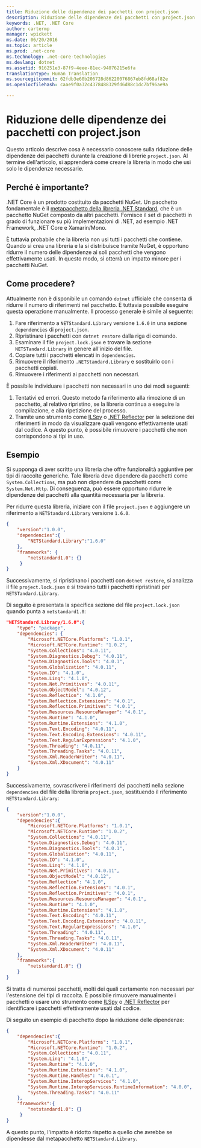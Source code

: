```yaml
---
title: Riduzione delle dipendenze dei pacchetti con project.json
description: Riduzione delle dipendenze dei pacchetti con project.json
keywords: .NET, .NET Core
author: cartermp
manager: wpickett
ms.date: 06/20/2016
ms.topic: article
ms.prod: .net-core
ms.technology: .net-core-technologies
ms.devlang: dotnet
ms.assetid: 916251e3-87f9-4eee-81ec-94076215e6fa
translationtype: Human Translation
ms.sourcegitcommit: 62fdb3e60b206728d86220076867eb8fd68af82e
ms.openlocfilehash: caae9f0a32c4378488329fd6d88c1dc7bf96ae9a

---
```


# <a name="reducing-package-dependencies-with-projectjson"></a>Riduzione delle dipendenze dei pacchetti con project.json

Questo articolo descrive cosa è necessario conoscere sulla riduzione delle dipendenze dei pacchetti durante la creazione di librerie `project.json`. Al termine dell'articolo, si apprenderà come creare la libreria in modo che usi solo le dipendenze necessarie. 

## <a name="why-its-important"></a>Perché è importante?

.NET Core è un prodotto costituito da pacchetti NuGet.  Un pacchetto fondamentale è il [metapacchetto della libreria .NET Standard](https://www.nuget.org/packages/NETStandard.Library), che è un pacchetto NuGet composto da altri pacchetti.  Fornisce il set di pacchetti in grado di funzionare su più implementazioni di .NET, ad esempio .NET Framework, .NET Core e Xamarin/Mono.

È tuttavia probabile che la libreria non usi tutti i pacchetti che contiene.  Quando si crea una libreria e la si distribuisce tramite NuGet, è opportuno ridurre il numero delle dipendenze ai soli pacchetti che vengono effettivamente usati.  In questo modo, si otterrà un impatto minore per i pacchetti NuGet.

## <a name="how-to-do-it"></a>Come procedere?

Attualmente non è disponibile un comando `dotnet` ufficiale che consenta di ridurre il numero di riferimenti nel pacchetto.  È tuttavia possibile eseguire questa operazione manualmente.  Il processo generale è simile al seguente:

1. Fare riferimento a `NETStandard.Library` versione `1.6.0` in una sezione `dependencies` di `project.json`.
2. Ripristinare i pacchetti con `dotnet restore` dalla riga di comando.
3. Esaminare il file `project.lock.json` e trovare la sezione `NETSTandard.Library`  in genere all'inizio del file.
4. Copiare tutti i pacchetti elencati in `dependencies`.
5. Rimuovere il riferimento `.NETStandard.Library` e sostituirlo con i pacchetti copiati.
6. Rimuovere i riferimenti ai pacchetti non necessari.

È possibile individuare i pacchetti non necessari in uno dei modi seguenti:

1. Tentativi ed errori.  Questo metodo fa riferimento alla rimozione di un pacchetto, al relativo ripristino, se la libreria continua a eseguire la compilazione, e alla ripetizione del processo.
2. Tramite uno strumento come [ILSpy](http://ilspy.net) o [.NET Reflector](http://www.red-gate.com/products/dotnet-development/reflector) per la selezione dei riferimenti in modo da visualizzare quali vengono effettivamente usati dal codice.  A questo punto, è possibile rimuovere i pacchetti che non corrispondono ai tipi in uso.

## <a name="example"></a>Esempio 

Si supponga di aver scritto una libreria che offre funzionalità aggiuntive per tipi di raccolte generiche.  Tale libreria deve dipendere da pacchetti come `System.Collections`, ma può non dipendere da pacchetti come `System.Net.Http`.  Di conseguenza, può essere opportuno ridurre le dipendenze dei pacchetti alla quantità necessaria per la libreria.

Per ridurre questa libreria, iniziare con il file `project.json` e aggiungere un riferimento a `NETStandard.Library` versione `1.6.0`.

```json
{
    "version":"1.0.0",
    "dependencies":{
        "NETStandard.Library":"1.6.0"
    },
    "frameworks": {
        "netstandard1.0": {}
     }
}
```

Successivamente, si ripristinano i pacchetti con `dotnet restore`, si analizza il file `project.lock.json` e si trovano tutti i pacchetti ripristinati per `NETSTandard.Library`.

Di seguito è presentata la specifica sezione del file `project.lock.json` quando punta a `netstandard1.0`:

```json
"NETStandard.Library/1.6.0":{
    "type": "package",
    "dependencies": {
        "Microsoft.NETCore.Platforms": "1.0.1",
        "Microsoft.NETCore.Runtime": "1.0.2",
        "System.Collections": "4.0.11",
        "System.Diagnostics.Debug": "4.0.11",
        "System.Diagnostics.Tools": "4.0.1",
        "System.Globalization": "4.0.11",
        "System.IO": "4.1.0",
        "System.Linq": "4.1.0",
        "System.Net.Primitives": "4.0.11",
        "System.ObjectModel": "4.0.12",
        "System.Reflection": "4.1.0",
        "System.Reflection.Extensions": "4.0.1",
        "System.Reflection.Primitives": "4.0.1",
        "System.Resources.ResourceManager": "4.0.1",
        "System.Runtime": "4.1.0",
        "System.Runtime.Extensions": "4.1.0",
        "System.Text.Encoding": "4.0.11",
        "System.Text.Encoding.Extensions": "4.0.11",
        "System.Text.RegularExpressions": "4.1.0",
        "System.Threading": "4.0.11",
        "System.Threading.Tasks": "4.0.11",
        "System.Xml.ReaderWriter": "4.0.11",
        "System.Xml.XDocument": "4.0.11"
    }
}
```

Successivamente, sovrascrivere i riferimenti dei pacchetti nella sezione `dependencies` del file della libreria `project.json`, sostituendo il riferimento `NETStandard.Library`:

```json
{
    "version":"1.0.0",
    "dependencies":{
        "Microsoft.NETCore.Platforms": "1.0.1",
        "Microsoft.NETCore.Runtime": "1.0.2",
        "System.Collections": "4.0.11",
        "System.Diagnostics.Debug": "4.0.11",
        "System.Diagnostics.Tools": "4.0.1",
        "System.Globalization": "4.0.11",
        "System.IO": "4.1.0",
        "System.Linq": "4.1.0",
        "System.Net.Primitives": "4.0.11",
        "System.ObjectModel": "4.0.12",
        "System.Reflection": "4.1.0",
        "System.Reflection.Extensions": "4.0.1",
        "System.Reflection.Primitives": "4.0.1",
        "System.Resources.ResourceManager": "4.0.1",
        "System.Runtime": "4.1.0",
        "System.Runtime.Extensions": "4.1.0",
        "System.Text.Encoding": "4.0.11",
        "System.Text.Encoding.Extensions": "4.0.11",
        "System.Text.RegularExpressions": "4.1.0",
        "System.Threading": "4.0.11",
        "System.Threading.Tasks": "4.0.11",
        "System.Xml.ReaderWriter": "4.0.11",
        "System.Xml.XDocument": "4.0.11"
    },
    "frameworks":{
        "netstandard1.0": {}
    }
}
```

Si tratta di numerosi pacchetti, molti dei quali certamente non necessari per l'estensione dei tipi di raccolta.  È possibile rimuovere manualmente i pacchetti o usare uno strumento come [ILSpy](http://ilspy.net) o [.NET Reflector](http://www.red-gate.com/products/dotnet-development/reflector) per identificare i pacchetti effettivamente usati dal codice.

Di seguito un esempio di pacchetto dopo la riduzione delle dipendenze:

```json
{
    "dependencies":{
        "Microsoft.NETCore.Platforms": "1.0.1",
        "Microsoft.NETCore.Runtime": "1.0.2",
        "System.Collections": "4.0.11",
        "System.Linq": "4.1.0",
        "System.Runtime": "4.1.0",
        "System.Runtime.Extensions": "4.1.0",
        "System.Runtime.Handles": "4.0.1",
        "System.Runtime.InteropServices": "4.1.0",
        "System.Runtime.InteropServices.RuntimeInformation": "4.0.0",
        "System.Threading.Tasks": "4.0.11"
    },
    "frameworks":{
        "netstandard1.0": {}
     }
}
```

A questo punto, l'impatto è ridotto rispetto a quello che avrebbe se dipendesse dal metapacchetto `NETStandard.Library`.



<!--HONumber=Nov16_HO1-->


